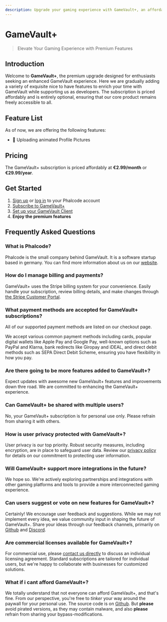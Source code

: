 ```yaml
---
description: Upgrade your gaming experience with GameVault+, an affordable premium add-on that brings exclusive nice-to-have features to enhance your GameVault application. Support our development team while enjoying the premium features.
---
```


# GameVault+

> Elevate Your Gaming Experience with Premium Features

## Introduction

Welcome to **GameVault+**, the premium upgrade designed for enthusiasts seeking an enhanced GameVault experience. Here we are gradually adding a variety of exquisite nice to have features to enrich your time with GameVault while supporting us as developers. The subscription is priced affordably and is entirely optional, ensuring that our core product remains freely accessible to all.

## Feature List

As of now, we are offering the following features:

- 📸 Uploading animated Profile Pictures

## Pricing

The GameVault+ subscription is priced affordably at **€2.99/month** or **€29.99/year**.

## Get Started

1. [Sign up](https://phalco.de/account/signup) or [log in](https://phalco.de/account/login) to your Phalcode account
2. [Subscribe to GameVault+](https://phalco.de/products/gamevault-plus)
3. [Set up your GameVault Client](/docs/client-docs/gamevault%2B.md)
4. **Enjoy the premium features**

## Frequently Asked Questions

### What is Phalcode?

Phalcode is the small company behind GameVault. It is a software startup based in germany. You can find more information about us on our [website](https://phalco.de).

### How do I manage billing and payments?

GameVault+ uses the Stripe billing system for your convenience. Easily handle your subscription, review billing details, and make changes through [the Stripe Customer Portal](https://billing.stripe.com/p/login/7sI9B10uP6kj36M000).

### What payment methods are accepted for GameVault+ subscriptions?

All of our supported payment methods are listed on our checkout page.

We accept various common payment methods including cards, popular digital wallets like Apple Pay and Google Pay, well-known options such as PayPal and Klarna, bank redirects like Giropay and iDEAL, and direct debit methods such as SEPA Direct Debit Scheme, ensuring you have flexibility in how you pay.

### Are there going to be more features added to GameVault+?

Expect updates with awesome new GameVault+ features and improvements down thre road. We are committed to enhancing the GameVault+ experience.

### Can GameVault+ be shared with multiple users?

No, your GameVault+ subscription is for personal use only. Please refrain from sharing it with others.

### How is user privacy protected with GameVault+?

User privacy is our top priority. Robust security measures, including encryption, are in place to safeguard user data. Review our [privacy policy](https://phalco.de/privacy) for details on our commitment to protecting user information.

### Will GameVault+ support more integrations in the future?

We hope so. We're actively exploring partnerships and integrations with other gaming platforms and tools to provide a more interconnected gaming experience.

### Can users suggest or vote on new features for GameVault+?

Certainly! We encourage user feedback and suggestions. While we may not implement every idea, we value community input in shaping the future of GameVault+. Share your ideas through our feedback channels, primarily on [Github](https://github.com/Phalcode/gamevault-app/issues) and [Discord](https://discord.gg/NEdNen2dSu).

### Are commercial licenses available for GameVault+?

For commercial use, please [contact us directly](mailto:contact@phalco.de) to discuss an individual licensing agreement. Standard subscriptions are tailored for individual users, but we're happy to collaborate with businesses for customized solutions.

### What if i cant afford GameVault+?

We totally understand that not everyone can afford GameVault+, and that's fine. From our perspective, you're free to _tinker_ your way around the paywall for your personal use. The source code is on [Github](https://github.com/Phalcode/gamevault-app). But **please** avoid pirated versions, as they may contain malware, and also **please** refrain from sharing your bypass-modifications.
